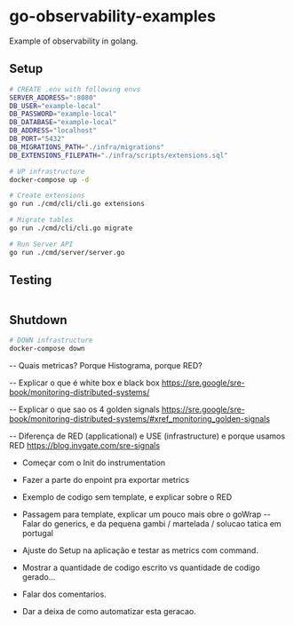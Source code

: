 # go-observability-examples

Example of observability in golang.

## Setup

```bash
# CREATE .env with following envs
SERVER_ADDRESS=":8080"
DB_USER="example-local"
DB_PASSWORD="example-local"
DB_DATABASE="example-local"
DB_ADDRESS="localhost"
DB_PORT="5432"
DB_MIGRATIONS_PATH="./infra/migrations"
DB_EXTENSIONS_FILEPATH="./infra/scripts/extensions.sql"

# UP infrastructure
docker-compose up -d

# Create extensions
go run ./cmd/cli/cli.go extensions

# Migrate tables
go run ./cmd/cli/cli.go migrate

# Run Server API
go run ./cmd/server/server.go
```

## Testing

```curl

```

## Shutdown

```bash
# DOWN infrastructure
docker-compose down
```


-- Quais metricas? Porque Histograma, porque RED?

-- Explicar o que é white box e black box
https://sre.google/sre-book/monitoring-distributed-systems/

-- Explicar o que sao os 4 golden signals
https://sre.google/sre-book/monitoring-distributed-systems/#xref_monitoring_golden-signals

-- Diferença de RED (applicational) e USE (infrastructure) e porque usamos RED
https://blog.invgate.com/sre-signals

- Começar com o Init do instrumentation
- Fazer a parte do enpoint pra exportar metrics

- Exemplo de codigo sem template, e explicar sobre o RED

- Passagem para template, explicar um pouco mais obre o goWrap
-- Falar do generics, e da pequena gambi / martelada / solucao tatica em portugal

- Ajuste do Setup na aplicação e testar as metrics com command.

- Mostrar a quantidade de codigo escrito vs quantidade de codigo gerado...

- Falar dos comentarios.

- Dar a deixa de como automatizar esta geracao.
